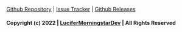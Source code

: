 [Github Repository](https://github.com/LuciferMorningstarDev/BukkitREST) | [Issue Tracker](https://github.com/LuciferMorningstarDev/BukkitREST/issues) | [Github Releases](https://github.com/LuciferMorningstarDev/BukkitREST/releases)


#### Copyright (c) 2022 | [LuciferMorningstarDev](https://github.com/LuciferMorningstarDev) | All Rights Reserved